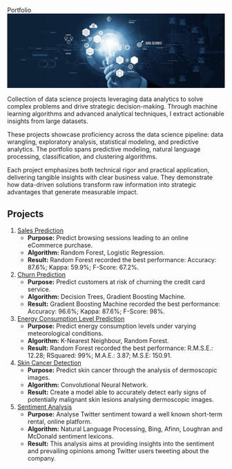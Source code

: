 Portfolio
![Cover](Images/Cover.jpeg)

Collection of data science projects leveraging data analytics to solve complex problems and drive strategic decision-making. Through machine learning algorithms and advanced analytical techniques, I extract actionable insights from large datasets.

These projects showcase proficiency across the data science pipeline: data wrangling, exploratory analysis, statistical modeling, and predictive analytics. The portfolio spans predictive modeling, natural language processing, classification, and clustering algorithms.

Each project emphasizes both technical rigor and practical application, delivering tangible insights with clear business value. They demonstrate how data-driven solutions transform raw information into strategic advantages that generate measurable impact.

## Projects
1. [Sales Prediction](https://github.com/justgrossi/Portfolio/blob/main/1.Sales_Prediction/description.md)
   - **Purpose:** Predict browsing sessions leading to an online eCommerce purchase.
   - **Algorithm:** Random Forest, Logistic Regression.
   - **Result:** Random Forest recorded the best performance: Accuracy: 87.6%; Kappa: 59.9%; F-Score: 67.2%.
2. [Churn Prediction](https://github.com/justgrossi/Portfolio/blob/main/2.Churn_Prediction/description.md)
   - **Purpose:** Predict customers at risk of churning the credit card service.
   - **Algorithm:** Decision Trees, Gradient Boosting Machine.
   - **Result:** Gradient Boosting Machine recorded the best performance: Accuracy: 96.6%; Kappa: 87.6%; F-Score: 98%.
3. [Energy Consumption Level Prediction](https://github.com/justgrossi/Portfolio/blob/main/3.Energy_Consumption_Prediction/description.md)
   - **Purpose:** Predict energy consumption levels under varying meteorological conditions.
   - **Algorithm:** K-Nearest Neighbour, Random Forest.
   - **Result:** Random Forest recorded the best performance: R.M.S.E.: 12.28; RSquared: 99%; M.A.E.: 3.87; M.S.E: 150.91.
4. [Skin Cancer Detection](https://github.com/justgrossi/Portfolio/blob/main/4.Skin_Cancer/description.md)
   - **Purpose:** Predict skin cancer through the analysis of dermoscopic images.
   - **Algorithm:** Convolutional Neural Network.
   - **Result:** Create a model able to accurately detect early signs of potentially malignant skin lesions analysing dermoscopic images.
5. [Sentiment Analysis](https://github.com/justgrossi/Portfolio/blob/main/5.Sentiment_Analysis/description.md)
   - **Purpose:** Analyse Twitter sentiment toward a well known short-term rental, online platform.
   - **Algorithm:** Natural Language Processing, Bing, Afinn, Loughran and McDonald sentiment lexicons.
   - **Result:** This analysis aims at providing insights into the sentiment and prevailing opinions among Twitter users tweeting about the company.